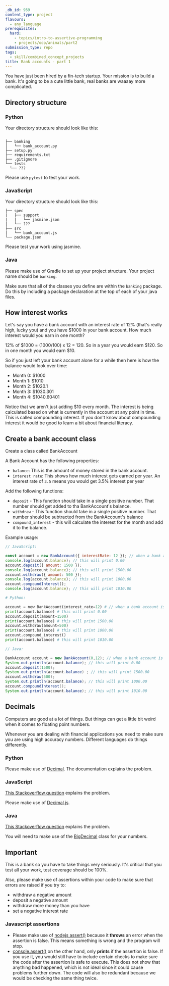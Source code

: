 ```yaml
---
_db_id: 959
content_type: project
flavours:
  - any_language
prerequisites:
  hard:
    - topics/intro-to-assertive-programming
    - projects/oop/animals/part2
submission_type: repo
tags:
  - skill/combined_concept_projects
title: Bank accounts - part 1
---
```


You have just been hired by a fin-tech startup. Your mission is to build a bank. It's going to be a cute little bank, real banks are waaaay more complicated.

## Directory structure

### Python

Your directory structure should look like this:

```

├── banking
│   └── bank_account.py
├── setup.py
├── requirements.txt
├── .gitignore
└── tests
  └── ???

```

Please use `pytest` to test your work.

### JavaScript

Your directory structure should look like this:

```
├── spec
|   ├── support
|   |   └── jasmine.json
|   └── ???
├── src
|   └── bank_account.js
└── package.json
```

Please test your work using jasmine.

### Java

Please make use of Gradle to set up your project structure.
Your project name should be `banking`.

Make sure that all of the classes you define are within the `banking` package. Do this by including a package declaration at the top of each of your java files.

## How interest works

Let's say you have a bank account with an interest rate of 12% (that's really high, lucky you) and you have $1000 in your bank account. How much interest would you earn in one month?

12% of $1000 = (1000/100) x 12 = 120. So in a year you would earn $120. So in one month you would earn $10.

So if you just left your bank account alone for a while then here is how the balance would look over time:

- Month 0: $1000
- Month 1: $1010
- Month 2: $1020.1
- Month 3: $1030.301
- Month 4: $1040.60401

Notice that we aren't just adding $10 every month. The interest is being calculated based on what is currently in the account at any point in time. This is called compounding interest. If you don't know about compounding interest it would be good to learn a bit about financial literacy.

## Create a bank account class

Create a class called BankAccount

A Bank Account has the following properties:

- `balance`: This is the amount of money stored in the bank account.
- `interest rate`: This shows how much interest gets earned per year. An interest rate of `3.5` means you would get 3.5% interest per year

Add the following functions:

- `deposit` - This function should take in a single positive number. That number should get added to tha BankAccount's balance.
- `withdraw` - This function should take in a single positive number. That number should be subtracted from the BankAccount's balance
- `compound_interest` - this will calculate the interest for the month and add it to the balance.

Example usage:

```js
// JavaScript:

const account = new BankAccount({ interestRate: 12 }); // when a bank account is constructed, you must set the interest rate. Take note of the curly brackets
console.log(account.balance); // this will print 0.00
account.deposit({ amount: 1500 });
console.log(account.balance); // this will print 1500.00
account.withdraw({ amount: 500 });
console.log(account.balance); // this will print 1000.00
account.compoundInterest();
console.log(account.balance); // this will print 1010.00
```

```py
# Python:

account = new BankAccount(interest_rate=12) # // when a bank account is constructed, you must set the interest rate. Take note of the curly brackets
print(account.balance) # this will print 0.00
account.deposit(amount=1500)
print(account.balance) # this will print 1500.00
account.withdraw(amount=500)
print(account.balance) # this will print 1000.00
account.compound_interest()
print(account.balance) # this will print 1010.00
```

```java
// Java:

BankAccount account = new BankAccount(0,12); // when a bank account is constructed, you must set the interest rate. Take note of the curly brackets
System.out.println(account.balance); // this will print 0.00
account.deposit(1500);
System.out.println(account.balance) ; // this will print 1500.00
account.withdraw(500);
System.out.println(account.balance); // this will print 1000.00
account.compoundInterest();
System.out.println(account.balance); // this will print 1010.00
```

## Decimals

Computers are good at a lot of things. But things can get a little bit weird when it comes to floating point numbers.

Whenever you are dealing with financial applications you need to make sure you are using high accuracy numbers. Different languages do things differently.

### Python

Please make use of [Decimal](https://docs.python.org/3/library/decimal.html). The documentation explains the problem.

### JavaScript

[This Stackoverflow question](https://stackoverflow.com/questions/11695618/dealing-with-float-precision-in-javascript) explains the problem.

Please make use of [Decimal.js](https://github.com/MikeMcl/decimal.js/).

### Java

[This Stackoverflow question](https://stackoverflow.com/questions/322749/retain-precision-with-double-in-java) explains the problem.

You will need to make use of the [BigDecimal](https://docs.oracle.com/javase/8/docs/api/java/math/BigDecimal.html) class for your numbers.

## Important

This is a bank so you have to take things very seriously. It's critical that you test all your work, test coverage should be 100%.

Also, please make use of assertions within your code to make sure that errors are raised if you try to:

- withdraw a negative amount
- deposit a negative amount
- withdraw more money than you have
- set a negative interest rate

### Javascript assertions

- Please make use of [nodejs assert()](https://www.w3schools.com/nodejs/met_assert.asp) because it **throws** an error when the assertion is false. This means something is wrong and the program will stop.
- [console.assert()](<https://developer.mozilla.org/en-US/docs/Web/API/console/assert#:~:text=The%20console.assert()%20method%20writes%20an%20error%20message%20to%20the%20console%20if%20the%20assertion%20is%20false.%20If%20the%20assertion%20is%20true%2C%20nothing%20happens.>) on the other hand, only **prints** if the assertion is false. If you use it, you would still have to include certain checks to make sure the code after the assertion is safe to execute. This does not show that anything bad happened, which is not ideal since it could cause problems further down. The code will also be redundant because we would be checking the same thing twice.
